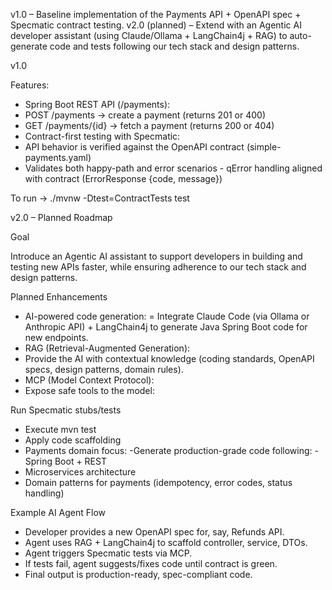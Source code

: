 v1.0 – Baseline implementation of the Payments API + OpenAPI spec + Specmatic contract testing.
v2.0 (planned) – Extend with an Agentic AI developer assistant (using Claude/Ollama + LangChain4j + RAG) to auto-generate code and tests following our tech stack and design patterns.



v1.0

Features:

- Spring Boot REST API (/payments):
- POST /payments → create a payment (returns 201 or 400)
- GET /payments/{id} → fetch a payment (returns 200 or 404)
- Contract-first testing with Specmatic:
- API behavior is verified against the OpenAPI contract (simple-payments.yaml)
- Validates both happy-path and error scenarios
- qError handling aligned with contract (ErrorResponse {code, message})



To run -> ./mvnw -Dtest=ContractTests test

v2.0 – Planned Roadmap

Goal

Introduce an Agentic AI assistant to support developers in building and testing new APIs faster, while ensuring adherence to our tech stack and design patterns.

Planned Enhancements

- AI-powered code generation:
= Integrate Claude Code (via Ollama or Anthropic API) + LangChain4j to generate Java Spring Boot code for new endpoints.
- RAG (Retrieval-Augmented Generation):
- Provide the AI with contextual knowledge (coding standards, OpenAPI specs, design patterns, domain rules).
- MCP (Model Context Protocol):
- Expose safe tools to the model:

Run Specmatic stubs/tests

- Execute mvn test
- Apply code scaffolding
- Payments domain focus:
    -Generate production-grade code following:
    -Spring Boot + REST
- Microservices architecture
- Domain patterns for payments (idempotency, error codes, status handling)

Example AI Agent Flow

- Developer provides a new OpenAPI spec for, say, Refunds API.
- Agent uses RAG + LangChain4j to scaffold controller, service, DTOs.
-  Agent triggers Specmatic tests via MCP.
- If tests fail, agent suggests/fixes code until contract is green.
- Final output is production-ready, spec-compliant code.



